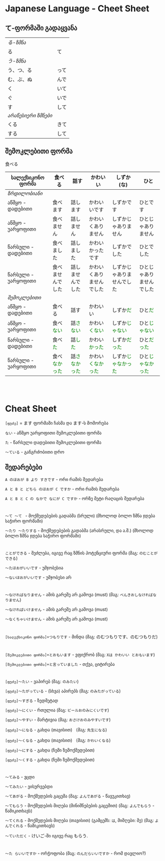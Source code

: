 # Japanese Language - Cheet Sheet

## て-ფორმაში გადაყვანა
| | |
|---|---|
|_る-ზმნა_|
|る|て|
|_う-ზმნა_|
|う、つ、る|って|
|む、ぶ、ぬ|んで|
|く|いて|
|ぐ|いで|
|す|して|
|_არაწესიერი ზმნები_|
|くる|きて|
|する|して|


## შემოკლებითი ფორმა

食べる

|სალექსიკონო ფორმა|食べる|話す|かわいい|しずか (な)|ひと|
|---|---|---|---|---|---|
|_*ზრდილობიანი*_|
|აწმყო - დადებითი|食べます|話します|かわいいです|しずかです|ひとです|
|აწმყო - უარყოფითი|食べません|話しません|かわいくありません|しずかじゃありません|ひとじゃありません|
|წარსული - დადებითი|食べました|話しました|かわいかったです|しずかでした|ひとでした|
|წარსული - უარყოფითი|食べませんでした|話しませんでした|かわいくありませんでした|しずかじゃありませんでした|ひとじゃありませんでした|
|_*შემოკლებითი*_|
|აწმყო - დადებითი|食べる|話す|かわいい|しずか<span style="color:green">だ</span>|ひと<span style="color:green">だ</span>|
|აწმყო - უარყოფითი|食べ<span style="color:green">ない</span>|話<span style="color:green">さない</span>|かわい<span style="color:green">くない</span>|しずか<span style="color:green">じゃない</span>|ひと<span style="color:green">じゃない</span>|
|წარსული - დადებითი|食べ<span style="color:green">た</span>|話<span style="color:green">した</span>|かわい<span style="color:green">かった</span>|しずか<span style="color:green">だった</span>|ひと<span style="color:green">だった</span>|
|წარსული - უარყოფითი|食べ<span style="color:green">なかった</span>|話<span style="color:green">さなかった</span>|かわい<span style="color:green">くなかった</span>|しずか<span style="color:green">じゃなかった</span>|ひと<span style="color:green">じゃなかった</span>|


<br/>
<br/>


<!-- 
## [ზმნის რუ ფორმა]+კოტო დესუ
სუმი ვა ონგაკუ ო კიკუ კოტო დესუ - ჰობი არის მუსიკის მოსმენა -->





# Cheat Sheet

`[ფუძე]` = ます ფორმაში ჩასმა და ます-ს მოშორება

`ない` - აწმყო უარყოფითი შემოკლებითი ფორმა

`た` - წარსული დადებითი შემოკლებითი ფორმა

`〜ている` - განგრძობითი დრო

## შედარებები

`A のほおが B より すきです` - ორი რამის შედარება

`A と B と どちら のほおが C ですか` - ორი რამის შედარება

`A と B と C の なかで なにが C ですか` - ორზე მეტი რაღაცის შედარება


#


`〜て 〜て ` - მოქმედებების გადაბმა (სრული) (მხოლოდ ბოლო ზმნა ჯდება საჭირო ფორმაში)

`〜たり 〜たりする` - მოქმედებების გადაბმა (არასრული, და ა.შ.) (მხოლოდ ბოლო ზმნა ჯდება საჭირო ფორმაში)


#

`ことができる` - შეძლება, იგივე რაც ზმნის პოტენციური ფორმა (მაგ: `のむことができる`)

`〜たほおがいいです` - უმჯობესია

`〜ないほおがいいです` - უმჯობესი არ

# 

`〜なければなりません` - ამის გარეშე არ გამოვა (must) (მაგ: `べんきおしなければなりません`)

`〜なければいけません` - ამის გარეშე არ გამოვა (must)

`〜なくちゃいけません` - ამის გარეშე არ გამოვა (must)

#

`[სალექსიკონო ფორმა]+つもりです` - მინდა (მაგ: のむつもりです、のむつもりだ)

#

`[შემოკლებითი ფორმა]+とおもいます` - ვფიქრობ (მაგ: `Xは かわいい とおもいます`)

`[შემოკლებითი ფორმა]+と言っていました` - თქვა, ციტირება

# 

`[ფუძე]〜たい` - ვაპირებ (მაგ: `のみたい`)

`[ფუძე]〜たがっている` - (სხვა) აპირებს (მაგ: `のみたがっている`)

`[ფუძე]〜すぎる` - ზედმეტად

`[ფუძე]〜にくい` - რთულია (მაგ: `ビールおのみにくいです`)

`[ფუძე]〜やすい` - მარტივია (მაგ: `おさけおのみやすいです`)

`[ფუძე]〜になる` - გახდა (თავისით) （მაგ: `先生になる`)

`[ფუძე]〜くなる` - გახდა (თავისით) （მაგ: `かわいくなる`)

`[ფუძე]〜にする` - გახდა (ჩემი ზემოქმედებით)

`[ფუძე]〜くする` - გახდა (ჩემი ზემოქმედებით)


# 

`〜てみる` - ვცდი

`〜てみたい` - ვისურვებდი

`〜てあがる` - მოქმედების გაცემა (მაგ: `よんであがる` - წავუკითხავ)

`〜てもらう` - მოქმედების მიღება (მინიშნებების გაცემით) (მაგ: `よんでもらう` - წამიკითხავს)

`〜てくれる` - მოქმედების მიღება (თავისით) (გამცემს: `は`, მიმღები: მე) (მაგ: `よんでくれる` - წამიკითხავს)

`〜ていただく` - けいご-ში იგივე რაც もらう.

#

`〜た らいいですか` - ორჭოფობა (მაგ: `のんだらいいですか` - რომ დავლიო?)
